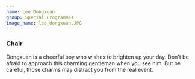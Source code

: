 ```yaml
---
name: Lee Dongxuan
group: Special Programmes
image_name: lee_dongxuan.JPG
---
```


### Chair

Dongxuan is a cheerful boy who wishes to brighten up your day. Don't be afraid to approach this charming gentleman when you see him. But be careful, those charms may distract you from the real event. 